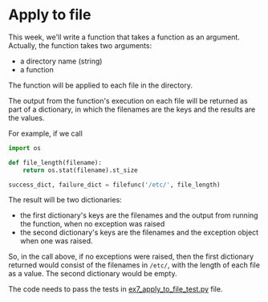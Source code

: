 # Apply to file

This week, we'll write a function that takes a function as an argument. Actually, the function takes two arguments:
- a directory name (string)
- a function

The function will be applied to each file in the directory.

The output from the function's execution on each file will be returned as part of a dictionary, in which the filenames are the keys and the results are the values.

For example, if we call

```python
import os

def file_length(filename):
    return os.stat(filename).st_size

success_dict, failure_dict = filefunc('/etc/', file_length)
```

The result will be two dictionaries:
- the first dictionary's keys are the filenames and the output from running the function, when no exception was raised
- the second dictionary's keys are the filenames and the exception object when one was raised.

So, in the call above, if no exceptions were raised, then the first dictionary returned would consist of the filenames in `/etc/`, with the length of each file as a value. The second dictionary would be empty.

The code needs to pass the tests in [ex7_apply_to_file_test.py](ex7_apply_to_file_test.py) file.
